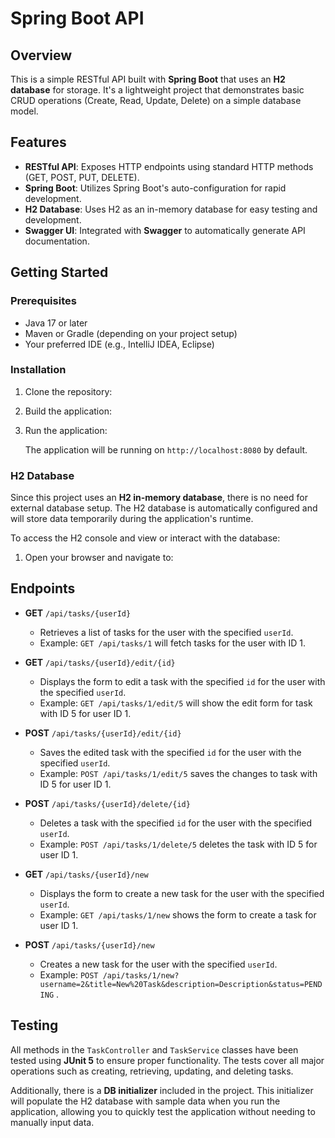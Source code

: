 # Spring Boot API

## Overview

This is a simple RESTful API built with **Spring Boot** that uses an **H2 database** for storage. It's a lightweight project that demonstrates basic CRUD operations (Create, Read, Update, Delete) on a simple database model.

## Features

- **RESTful API**: Exposes HTTP endpoints using standard HTTP methods (GET, POST, PUT, DELETE).
- **Spring Boot**: Utilizes Spring Boot's auto-configuration for rapid development.
- **H2 Database**: Uses H2 as an in-memory database for easy testing and development.
- **Swagger UI**: Integrated with **Swagger** to automatically generate API documentation.

## Getting Started

### Prerequisites

- Java 17 or later
- Maven or Gradle (depending on your project setup)
- Your preferred IDE (e.g., IntelliJ IDEA, Eclipse)

### Installation

1. Clone the repository:
2. Build the application:
3. Run the application:
  

    The application will be running on `http://localhost:8080` by default.

### H2 Database

Since this project uses an **H2 in-memory database**, there is no need for external database setup. The H2 database is automatically configured and will store data temporarily during the application's runtime.

To access the H2 console and view or interact with the database:

1. Open your browser and navigate to:

## Endpoints

- **GET** `/api/tasks/{userId}`  
  - Retrieves a list of tasks for the user with the specified `userId`.
  - Example: `GET /api/tasks/1` will fetch tasks for the user with ID 1.

- **GET** `/api/tasks/{userId}/edit/{id}`  
  - Displays the form to edit a task with the specified `id` for the user with the specified `userId`.
  - Example: `GET /api/tasks/1/edit/5` will show the edit form for task with ID 5 for user ID 1.

- **POST** `/api/tasks/{userId}/edit/{id}`  
  - Saves the edited task with the specified `id` for the user with the specified `userId`.
  - Example: `POST /api/tasks/1/edit/5` saves the changes to task with ID 5 for user ID 1.

- **POST** `/api/tasks/{userId}/delete/{id}`  
  - Deletes a task with the specified `id` for the user with the specified `userId`.
  - Example: `POST /api/tasks/1/delete/5` deletes the task with ID 5 for user ID 1.

- **GET** `/api/tasks/{userId}/new`  
  - Displays the form to create a new task for the user with the specified `userId`.
  - Example: `GET /api/tasks/1/new` shows the form to create a task for user ID 1.

- **POST** `/api/tasks/{userId}/new`  
  - Creates a new task for the user with the specified `userId`.
  - Example: `POST /api/tasks/1/new?username=2&title=New%20Task&description=Description&status=PENDING` .


## Testing

All methods in the `TaskController` and `TaskService` classes have been tested using **JUnit 5** to ensure proper functionality. The tests cover all major operations such as creating, retrieving, updating, and deleting tasks.

Additionally, there is a **DB initializer** included in the project. This initializer will populate the H2 database with sample data when you run the application, allowing you to quickly test the application without needing to manually input data.
